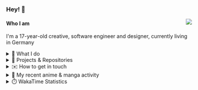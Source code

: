 ### Hey! 👋

[<img src="https://lanyard-profile-readme.vercel.app/api/228965621478588416" align="right">](https://discord.com/users/228965621478588416)

#### Who I am

I'm a 17-year-old creative, software engineer and designer, currently living in Germany

<details>
  <summary>💼 What I do</summary>

I currently am working on starting a publishing and management company for creatives.
I also am creative lead, community manager, and web developer at the Minecraft Server [Xenyria](https://xenyria.net) and the team behind it, [Pixelground Labs](https://pixelgroundlabs.com).
</details>

<details>
  <summary>📁 Projects & Repositories</summary>

<table>
    <thead>
        <tr>
            <th colspan=2>Svelte Libraries</th>
        </tr>
    </thead>
    <tbody>
        <tr>
            <td><a href="https://github.com/pixelgroundlabs/svelte-skinview3d">pixelgroundlabs/svelte-skinview3d</a></td>
            <td>A svelte component for rendering Minecraft SKins in 3D based on <a href="https://github.com/bs-community/skinview3d">skinview3d</a></td>
        </tr>
    </tbody>
    <thead>
        <tr>
            <th colspan=2>Minecraft Mods</th>
        </tr>
    </thead>
    <tbody>
        <tr>
            <td><a href="https://github.com/XenyriaNET/xeem">Xenyria Experience Enhancement Mod</a></td>
            <td>A client-side Minecraft Mod aiming to improve the experience on the Xenyria Minecraft Server</td>
        </tr>
    </tbody>
    <thead>
        <tr>
            <th colspan=2>Old Stuff</th>
        </tr>
    </thead>
    <tbody>
        <tr>
            <td><a href="https://github.com/OfficialCRUGG/lwstatus">lwstatus</a></td>
            <td>Lightweight webserver exposing various system metrics as a JSON endpoint and frontend</td>
        </tr>
        <tr>
            <td><a href="https://github.com/OfficialCRUGG/cfddns">cfddns / cloudflare-dyndns</a></td>
            <td>Simple application to run in the background that regularly checks for IP address changes and updates specific Cloudflare DNS Records accordingly. <s><i>Not sure how this still works...</i></s></td>
        </tr>
    </tbody>
</table>

</details>

<details>
  <summary>✉️ How to get in touch</summary>
  
> Sorted by how quickly you can expect a reply
- [Hit me up on Discord](https://discord.com/users/228965621478588416)
- [Hit me up on Twitter](https://twitter.com/cruggdev)
- [Send me a mail](mailto:me@crg.sh)
</details>


<details>
  <summary>🌸 My recent anime & manga activity</summary>
  
<!-- ANILIST_ACTIVITY:start -->

-   📺 Plans to watch [The Familiar of Zero: "Rondo" of Princesses](https://anilist.co/anime/3712) (08:47, 19 December 2023)
-   📺 Plans to watch [Rent-a-Girlfriend](https://anilist.co/anime/113813) (08:47, 19 December 2023)
-   📺 Plans to watch [My Teen Romantic Comedy SNAFU TOO!](https://anilist.co/anime/20698) (08:46, 19 December 2023)
-   📺 Plans to watch [Fruits Basket (2019)](https://anilist.co/anime/105334) (08:43, 19 December 2023)
-   📺 Plans to watch [Kuma Kuma Kuma Bear](https://anilist.co/anime/114340) (08:43, 19 December 2023)

<!-- ANILIST_ACTIVITY:end -->
</details>

<details>
  <summary>⏱️ WakaTime Statistics</summary>

<!--START_SECTION:waka-->

```txt
From: 10 December 2023 - To: 17 December 2023

Svelte       13 hrs 13 mins  ████████████████▒░░░░░░░░   65.44 %
TypeScript   2 hrs 20 mins   ███░░░░░░░░░░░░░░░░░░░░░░   11.61 %
JSON         1 hr 5 mins     █▒░░░░░░░░░░░░░░░░░░░░░░░   05.40 %
CSS          1 hr 3 mins     █▒░░░░░░░░░░░░░░░░░░░░░░░   05.20 %
Markdown     57 mins         █▒░░░░░░░░░░░░░░░░░░░░░░░   04.74 %
```

<!--END_SECTION:waka-->
</details>
